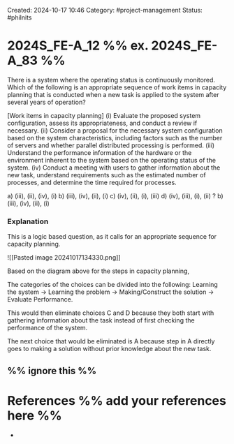 Created: 2024-10-17 10:46
Category: #project-management
Status: #philnits



# 2024S_FE-A_12 %% ex. 2024S_FE-A_83 %%

There is a system where the operating status is continuously monitored. Which of the following is an appropriate sequence of work items in capacity planning that is conducted when a new task is applied to the system after several years of operation?

[Work items in capacity planning] 
(i) Evaluate the proposed system configuration, assess its appropriateness, and conduct a review if necessary. 
(ii) Consider a proposal for the necessary system configuration based on the system characteristics, including factors such as the number of servers and whether parallel distributed processing is performed. 
(iii) Understand the performance information of the hardware or the environment inherent to the system based on the operating status of the system. 
(iv) Conduct a meeting with users to gather information about the new task, understand requirements such as the estimated number of processes, and determine the time required for processes.

a) (iii), (ii), (iv), (i) 
b) (iii), (iv), (ii), (i) 
c) (iv), (ii), (i), (iii) 
d) (iv), (iii), (i), (ii)
? 
b) (iii), (iv), (ii), (i) 
### Explanation

This is a logic based question, as it calls for an appropriate sequence for capacity planning.

![[Pasted image 20241017134330.png]]

Based on the diagram above for the steps in capacity planning, 

The categories of the choices can be divided into the following:
Learning the system → Learning the problem → Making/Construct the solution → Evaluate Performance.

This would then eliminate choices C and D because they both start with gathering information about the task instead of first checking the performance of the system.

The next choice that would be eliminated is A because step in A directly goes to making a solution without prior knowledge about the new task. 

%% ignore this %%
---









# References %% add your references here %%
- 
